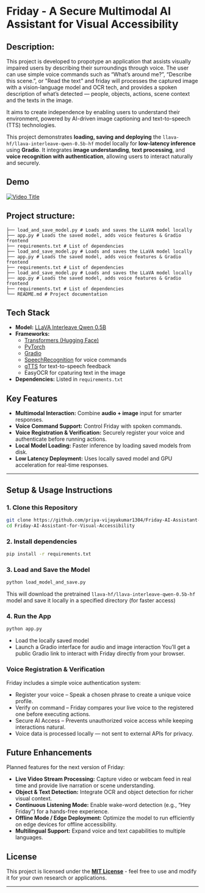 # Friday - A Secure Multimodal AI Assistant for Visual Accessibility

## Description:
This project is developed to propotype an application that assists visually impaired users by describing their surroundings through voice. The user can use simple voice commands such as “What’s around me?”, “Describe this scene.”, or "Read the text" and friday will processes the captured image with a vision-language model and OCR tech, and provides a spoken description of what’s detected — people, objects, actions, scene context and the texts in the image. 

It aims to create independence by enabling users to understand their environment, powered by AI-driven image captioning and text-to-speech (TTS) technologies.

This project demonstrates **loading, saving and deploying** the `llava-hf/llava-interleave-qwen-0.5b-hf` model locally for **low-latency inference** using **Gradio**. It integrates **image understanding**, **text processing**, and **voice recognition with authentication**, allowing users to interact naturally and securely.

## Demo

[![Video Title](https://img.youtube.com/vi/4nwuTbgo8pY/0.jpg)](https://www.youtube.com/watch?v=4nwuTbgo8pY)

## Project structure:
```
├── load_and_save_model.py # Loads and saves the LLaVA model locally
├── app.py # Loads the saved model, adds voice features & Gradio frontend
├── requirements.txt # List of dependencies
├── load_and_save_model.py # Loads and saves the LLaVA model locally
├── app.py # Loads the saved model, adds voice features & Gradio frontend
├── requirements.txt # List of dependencies
├── load_and_save_model.py # Loads and saves the LLaVA model locally
├── app.py # Loads the saved model, adds voice features & Gradio frontend
├── requirements.txt # List of dependencies
└── README.md # Project documentation
```
## Tech Stack

- **Model:** [LLaVA Interleave Qwen 0.5B](https://huggingface.co/llava-hf/llava-interleave-qwen-0.5b-hf)  
- **Frameworks:**  
  - [Transformers (Hugging Face)](https://github.com/huggingface/transformers)  
  - [PyTorch](https://pytorch.org/)  
  - [Gradio](https://gradio.app/)
  - [SpeechRecognition](https://pypi.org/project/SpeechRecognition/) for voice commands  
  - [gTTS](https://pypi.org/project/gTTS/) for text-to-speech feedback
  - EasyOCR for cpaturing text in the image
- **Dependencies:** Listed in `requirements.txt`

## Key Features

- **Multimodal Interaction:** Combine **audio + image** input for smarter responses.  
- **Voice Command Support:** Control Friday with spoken commands.  
- **Voice Registration & Verification:** Securely register your voice and authenticate before running actions.  
- **Local Model Loading:** Faster inference by loading saved models from disk.  
- **Low Latency Deployment:** Uses locally saved model and GPU acceleration for real-time responses.  

---

##  Setup & Usage Instructions

### 1. Clone this Repository
```bash
git clone https://github.com/priya-vijayakumar1304/Friday-AI-Assistant-for-Visual-Accessibility.git
cd Friday-AI-Assistant-for-Visual-Accessibility
```
### 2. Install dependencies
```bash
pip install -r requirements.txt
```
### 3. Load and Save the Model
```bash
python load_model_and_save.py
```
This will download the pretrained `llava-hf/llava-interleave-qwen-0.5b-hf` model and save it locally in a specified directory (for faster access)

### 4. Run the App
```bash
python app.py
```
- Load the locally saved model
- Launch a Gradio interface for audio and image interaction
You’ll get a public Gradio link to interact with Friday directly from your browser.

### Voice Registration & Verification
Friday includes a simple voice authentication system:
- Register your voice – Speak a chosen phrase to create a unique voice profile.
- Verify on command – Friday compares your live voice to the registered one before executing actions.
- Secure AI Access – Prevents unauthorized voice access while keeping interactions natural.
- Voice data is processed locally — not sent to external APIs for privacy.

## Future Enhancements
Planned features for the next version of Friday:
- **Live Video Stream Processing:** Capture video or webcam feed in real time and provide live narration or scene understanding.
- **Object & Text Detection:** Integrate OCR and object detection for richer visual context.
- **Continuous Listening Mode:** Enable wake-word detection (e.g., “Hey Friday”) for a hands-free experience.
- **Offline Mode / Edge Deployment:** Optimize the model to run efficiently on edge devices for offline accessibility.
- **Multilingual Support:** Expand voice and text capabilities to multiple languages.

 ## License

This project is licensed under the [**MIT License**](https://opensource.org/licenses/MIT) - feel free to use and modify it for your own research or applications.

---

